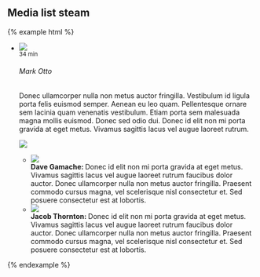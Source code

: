 ## Media list steam

{% example html %}
<ul class="media-list media-list-stream mb-3">
  <li class="media list-group-item p-4">
    <a class="media-left" href="#">
      <img class="media-object" src="{{ relative }}assets/img/avatar-mdo.png">
    </a>
    <div class="media-body">
      <div class="media-heading">
        <small class="float-right text-muted">34 min</small>
        <h6>Mark Otto</h6>
      </div>
      <p>
        Donec ullamcorper nulla non metus auctor fringilla. Vestibulum id ligula porta felis euismod semper. Aenean eu leo quam. Pellentesque ornare sem lacinia quam venenatis vestibulum. Etiam porta sem malesuada magna mollis euismod. Donec sed odio dui. Donec id elit non mi porta gravida at eget metus. Vivamus sagittis lacus vel augue laoreet rutrum.
      </p>
      <img class="media-body-inline-img" src="{{ relative }}assets/img/instagram_17.jpg">
      <ul class="media-list">
        <li class="media">
          <a class="media-left" href="#">
            <img class="media-object" src="{{ relative }}assets/img/avatar-dhg.png">
          </a>
          <div class="media-body">
            <strong>Dave Gamache: </strong>
            Donec id elit non mi porta gravida at eget metus. Vivamus sagittis lacus vel augue laoreet rutrum faucibus dolor auctor. Donec ullamcorper nulla non metus auctor fringilla. Praesent commodo cursus magna, vel scelerisque nisl consectetur et. Sed posuere consectetur est at lobortis.
          </div>
        </li>
        <li class="media mt-3">
          <a class="media-left" href="#">
            <img class="media-object" src="{{ relative }}assets/img/avatar-fat.jpg">
          </a>
          <div class="media-body">
            <strong>Jacob Thornton: </strong>
            Donec id elit non mi porta gravida at eget metus. Vivamus sagittis lacus vel augue laoreet rutrum faucibus dolor auctor. Donec ullamcorper nulla non metus auctor fringilla. Praesent commodo cursus magna, vel scelerisque nisl consectetur et. Sed posuere consectetur est at lobortis.
          </div>
        </li>
      </ul>
    </div>
  </li>
</ul>
{% endexample %}
